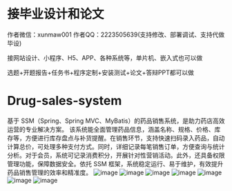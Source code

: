 # 接毕业设计和论文
作者微信：xunmaw001  作者QQ：2223505639(支持修改、部署调试、支持代做毕设)

接网站设计、小程序、H5、APP、各种系统等，单片机、嵌入式也可以做

选题+开题报告+任务书+程序定制+安装测试+论文+答辩PPT都可以做
# Drug-sales-system
基于 SSM（Spring、Spring MVC、MyBatis）的药品销售系统，是助力药店高效运营的专业解决方案。  该系统能全面管理药品信息，涵盖名称、规格、价格、库存等，方便进行库存盘点与补货提醒。在销售环节，支持快速扫码录入药品，自动计算总价，可处理多种支付方式。同时，详细记录每笔销售订单，方便查询与统计分析。对于会员，系统可记录消费积分，开展针对性营销活动。此外，还具备权限管理功能，保障数据安全。依托 SSM 框架，系统稳定运行、易于维护，有效提升药品销售管理的效率和精准度。 
![image](https://github.com/user-attachments/assets/d2877336-7f8a-4d25-9aa3-67e23452a6ee)
![image](https://github.com/user-attachments/assets/ffea1057-018b-447a-bb23-70a3b6800bf9)
![image](https://github.com/user-attachments/assets/ca581b75-e3d0-4f53-8161-b6dfec9434ad)
![image](https://github.com/user-attachments/assets/12b3e7d5-4dd1-4c5a-9f5a-6fe31b4115fc)
![image](https://github.com/user-attachments/assets/e8138210-ce37-468f-a5ac-393dab7fd12c)
![image](https://github.com/user-attachments/assets/21a93782-3484-4cc5-850f-604c1ea6f6fe)
![image](https://github.com/user-attachments/assets/fff4a4c6-ca6c-4a9f-a330-740f319d5174)
